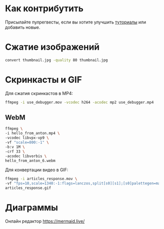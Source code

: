 # Как контрибутить

Присылайте пулрегвесты, если вы хотите улучшить [туториалы](tutorials) или добавить новые.

# Сжатие изображений

```bash
convert thumbnail.jpg -quality 80 thumbnail.jpg
```

# Скринкасты и GIF

Для сжатия скринкастов в MP4:
```bash
ffmpeg -i use_debugger.mov -vcodec h264 -acodec mp2 use_debugger.mp4
```

## WebM

```bash
ffmpeg \
-i hello_from_anton.mp4 \
-vcodec libvpx-vp9 \
-vf "scale=800:-1" \
-b:v 1M \
-crf 33 \
-acodec libvorbis \
hello_from_anton_6.webm
```

Для конвертации видео в GIF:

```bash
ffmpeg -i articles_response.mov \
-vf "fps=10,scale=1340:-1:flags=lanczos,split[s0][s1];[s0]palettegen=max_colors=16[p];[s1][p]paletteuse=dither=bayer" \
articles_response.gif
```

# Диаграммы

Онлайн редактор https://mermaid.live/